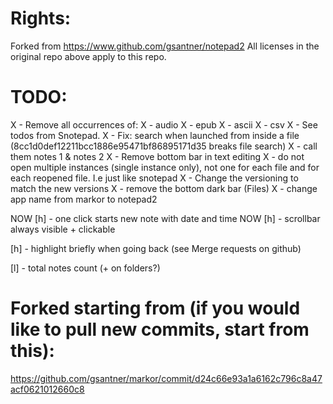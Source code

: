 # Rights:
Forked from https://www.github.com/gsantner/notepad2
All licenses in the original repo above apply to this repo.

# TODO:
X - Remove all occurrences of:
X - audio
X - epub
X - ascii
X - csv
X - See todos from Snotepad.
X - Fix: search when launched from inside a file (8cc1d0def12211bcc1886e95471bf86895171d35 breaks file search)
X - call them notes 1 & notes 2
X - Remove bottom bar in text editing
X - do not open multiple instances (single instance only), not one for each file and for each reopened file. I.e just like snotepad
X - Change the versioning to match the new versions
X - remove the bottom dark bar (Files)
X - change app name from markor to notepad2

NOW [h] - one click starts new note with date and time
NOW [h] - scrollbar always visible + clickable

[h] - highlight briefly when going back (see Merge requests on github)

[l] - total notes count (+ on folders?)


# Forked starting from (if you would like to pull new commits, start from this):
https://github.com/gsantner/markor/commit/d24c66e93a1a6162c796c8a47acf0621012660c8
